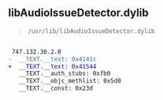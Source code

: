 ## libAudioIssueDetector.dylib

> `/usr/lib/libAudioIssueDetector.dylib`

```diff

 747.132.30.2.0
-  __TEXT.__text: 0x4141c
+  __TEXT.__text: 0x41544
   __TEXT.__auth_stubs: 0xfb0
   __TEXT.__objc_methlist: 0x5d0
   __TEXT.__const: 0x23d

```
